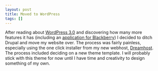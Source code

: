 ```yaml
---
layout: post
title: Moved to WordPress
tags: []
---
```

After reading about <a href="http://www.wordpress.org/">WordPress 3.0</a> and discovering how many more features it has (including an <a href="http://blackberry.wordpress.org/">application for Blackberry</a>) I decided to ditch Drupal and move my website over. The process was fairly painless, especially using the one click installer from my new webhost, <a href="http://www.dreamhost.com/">Dreamhost</a>. The process included deciding on a new theme template. I will probably stick with this theme for now until I have time and creativity to design something of my own.
